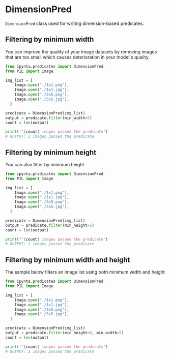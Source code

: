 # DimensionPred

`DimensionPred` class used for writing dimension-based predicates.

## Filtering by minimum width

You can improve the quality of your image datasets by removing images that are too small which causes deterioration in your model's quality.

```py
from ipynta.predicates import DimensionPred
from PIL import Image

img_list = [
    Image.open("./1x1.png"),
    Image.open("./1x1.jpg"),
    Image.open("./5x5.png"),
    Image.open("./5x5.jpg"),
  ]

predicate = DimensionPred(img_list)
output = predicate.filter(min_width=5)
count = len(output)

print(f"{count} images passed the predicate")
# OUTPUT: 2 images passed the predicate
```

## Filtering by minimum height

You can also filter by minimum height

```py
from ipynta.predicates import DimensionPred
from PIL import Image

img_list = [
    Image.open("./1x1.png"),
    Image.open("./1x1.jpg"),
    Image.open("./5x5.png"),
    Image.open("./5x5.jpg"),
  ]

predicate = DimensionPred(img_list)
output = predicate.filter(min_height=5)
count = len(output)

print(f"{count} images passed the predicate")
# OUTPUT: 2 images passed the predicate
```

## Filtering by minimum width and height

The sample below filters an image list using both minimum width and height

```py
from ipynta.predicates import DimensionPred
from PIL import Image

img_list = [
    Image.open("./1x1.png"),
    Image.open("./1x1.jpg"),
    Image.open("./5x5.png"),
    Image.open("./5x5.jpg"),
  ]

predicate = DimensionPred(img_list)
output = predicate.filter(min_height=5, min_width=5)
count = len(output)

print(f"{count} images passed the predicate")
# OUTPUT: 2 images passed the predicate
```
